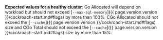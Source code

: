 **Expected values for a healthy cluster**: Go Allocated will depend on workload but should not exceed [`--max-sql-memory`]({{ page.version.version }}/cockroach-start.md#flags) by more than 100%. CGo Allocated should not exceed the [`--cache`]({{ page.version.version }}/cockroach-start.md#flags) size and CGo Total should not exceed the [`--cache`]({{ page.version.version }}/cockroach-start.md#flags) size by more than 15%.